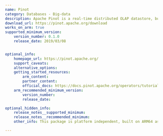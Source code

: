 ```yaml
---
name: Pinot
category: Databases - Big-data
description: Apache Pinot is a real-time distributed OLAP datastore, built to deliver scalable real-time analytics with low latency.
download_url: https://pinot.apache.org/download
works_on_arm: true
supported_minimum_version:
    version_number: 0.1.0
    release_date: 2019/03/08


optional_info:
    homepage_url: https://pinot.apache.org/
    support_caveats:
    alternative_options:
    getting_started_resources:
        arm_content:
        partner_content: 
        official_docs: https://docs.pinot.apache.org/operators/tutorials/build-docker-images#build-image-with-arm64-base-image
    arm_recommended_minimum_version:
        version_number:
        release_date:

optional_hidden_info:
    release_notes__supported_minimum:
    release_notes__recommended_minimum:
    other_info: This package is platform independent, built on ARM64 as part of testing.

---
```

